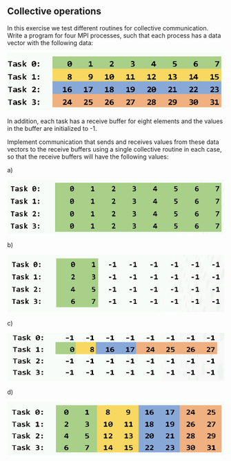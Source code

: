 ## Collective operations

In this exercise we test different routines for collective
communication. Write a program for four MPI processes, such that each
process has a data vector with the following data:

![](img/sendbuffer.png)

In addition, each task has a receive buffer for eight elements and the
values in the buffer are initialized to -1.

Implement communication that sends and receives values from these data
vectors to the receive buffers using a single collective routine in
each case, so that the receive buffers will have the following values:

a) 

![](img/bcast.png)

b) 

![](img/scatter.png)

c) 

![](img/gatherv.png)

d) 

![](img/alltoall.png)


